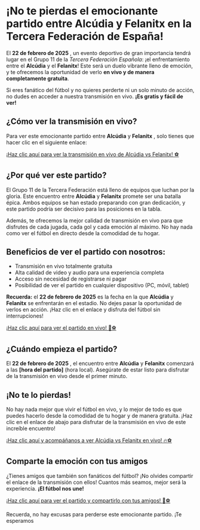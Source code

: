 # ¡No te pierdas el emocionante partido entre Alcúdia y Felanitx en la Tercera Federación de España!

El **22 de febrero de 2025** , un evento deportivo de gran importancia tendrá lugar en el Grupo 11 de la _Tercera Federación Española_: ¡el enfrentamiento entre el **Alcúdia** y el **Felanitx**! Este será un duelo vibrante lleno de emoción, y te ofrecemos la oportunidad de verlo **en vivo y de manera completamente gratuita**.

Si eres fanático del fútbol y no quieres perderte ni un solo minuto de acción, no dudes en acceder a nuestra transmisión en vivo. **¡Es gratis y fácil de ver!**

## ¿Cómo ver la transmisión en vivo?

Para ver este emocionante partido entre **Alcúdia** y **Felanitx** , solo tienes que hacer clic en el siguiente enlace:

[¡Haz clic aquí para ver la transmisión en vivo de Alcúdia vs Felanitx! ⚽](https://tinyurl.com/livestreamfreeo?st=Alc%C3%BAdia+vs+Felanitx&si=gh)

## ¿Por qué ver este partido?

El Grupo 11 de la Tercera Federación está lleno de equipos que luchan por la gloria. Este encuentro entre **Alcúdia** y **Felanitx** promete ser una batalla épica. Ambos equipos se han estado preparando con gran dedicación, y este partido podría ser decisivo para las posiciones en la tabla.

Además, te ofrecemos la mejor calidad de transmisión en vivo para que disfrutes de cada jugada, cada gol y cada emoción al máximo. No hay nada como ver el fútbol en directo desde la comodidad de tu hogar.

## Beneficios de ver el partido con nosotros:

- Transmisión en vivo totalmente gratuita
- Alta calidad de video y audio para una experiencia completa
- Acceso sin necesidad de registrarse ni pagar
- Posibilidad de ver el partido en cualquier dispositivo (PC, móvil, tablet)

**Recuerda:** el **22 de febrero de 2025** es la fecha en la que **Alcúdia** y **Felanitx** se enfrentarán en el estadio. No dejes pasar la oportunidad de verlos en acción. ¡Haz clic en el enlace y disfruta del fútbol sin interrupciones!

[¡Haz clic aquí para ver el partido en vivo! 🎥⚽](https://tinyurl.com/livestreamfreeo?st=Alc%C3%BAdia+vs+Felanitx&si=gh)

## ¿Cuándo empieza el partido?

El **22 de febrero de 2025** , el encuentro entre **Alcúdia** y **Felanitx** comenzará a las **[hora del partido]** (hora local). Asegúrate de estar listo para disfrutar de la transmisión en vivo desde el primer minuto.

## ¡No te lo pierdas!

No hay nada mejor que vivir el fútbol en vivo, y lo mejor de todo es que puedes hacerlo desde la comodidad de tu hogar y de manera gratuita. ¡Haz clic en el enlace de abajo para disfrutar de la transmisión en vivo de este increíble encuentro!

[¡Haz clic aquí y acompáñanos a ver Alcúdia vs Felanitx en vivo! 🔥⚽](https://tinyurl.com/livestreamfreeo?st=Alc%C3%BAdia+vs+Felanitx&si=gh)

## Comparte la emoción con tus amigos

¿Tienes amigos que también son fanáticos del fútbol? ¡No olvides compartir el enlace de la transmisión con ellos! Cuantos más seamos, mejor será la experiencia. **¡El fútbol nos une!**

[¡Haz clic aquí para ver el partido y compartirlo con tus amigos! 📲⚽](https://tinyurl.com/livestreamfreeo?st=Alc%C3%BAdia+vs+Felanitx&si=gh)

Recuerda, no hay excusas para perderse este emocionante partido. ¡Te esperamos
